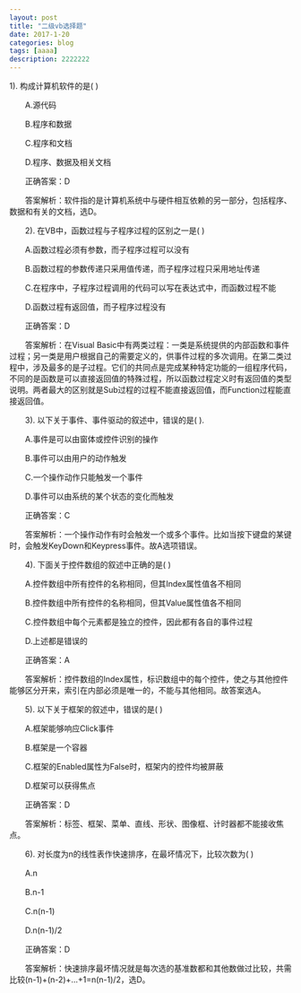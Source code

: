 ```yaml
---
layout: post
title: "二级vb选择题"
date: 2017-1-20
categories: blog
tags: [aaaa]
description: 2222222
---
```


1). 构成计算机软件的是( )

　　A.源代码

　　B.程序和数据

　　C.程序和文档

　　D.程序、数据及相关文档

　　正确答案：D

　　答案解析：软件指的是计算机系统中与硬件相互依赖的另一部分，包括程序、数据和有关的文档，选D。

　　2). 在VB中，函数过程与子程序过程的区别之一是( )

　　A.函数过程必须有参数，而子程序过程可以没有

　　B.函数过程的参数传递只采用值传递，而子程序过程只采用地址传递

　　C.在程序中，子程序过程调用的代码可以写在表达式中，而函数过程不能

　　D.函数过程有返回值，而子程序过程没有

　　正确答案：D

　　答案解析：在Visual Basic中有两类过程：一类是系统提供的内部函数和事件过程；另一类是用户根据自己的需要定义的，供事件过程的多次调用。在第二类过程中，涉及最多的是子过程。它们的共同点是完成某种特定功能的一组程序代码，不同的是函数是可以直接返回值的特殊过程，所以函数过程定义时有返回值的类型说明。两者最大的区别就是Sub过程的过程不能直接返回值，而Function过程能直接返回值。

　　3). 以下关于事件、事件驱动的叙述中，错误的是( ).

　　A.事件是可以由窗体或控件识别的操作

　　B.事件可以由用户的动作触发

　　C.一个操作动作只能触发一个事件

　　D.事件可以由系统的某个状态的变化而触发

　　正确答案：C

　　答案解析：一个操作动作有时会触发一个或多个事件。比如当按下键盘的某键时，会触发KeyDown和Keypress事件。故A选项错误。

　　4). 下面关于控件数组的叙述中正确的是( )

　　A.控件数组中所有控件的名称相同，但其Index属性值各不相同

　　B.控件数组中所有控件的名称相同，但其Value属性值各不相同

　　C.控件数组中每个元素都是独立的控件，因此都有各自的事件过程

　　D.上述都是错误的

　　正确答案：A

　　答案解析：控件数组的Index属性，标识数组中的每个控件，使之与其他控件能够区分开来，索引在内部必须是唯一的，不能与其他相同。故答案选A。

　　5). 以下关于框架的叙述中，错误的是( )

　　A.框架能够响应Click事件

　　B.框架是一个容器

　　C.框架的Enabled属性为False时，框架内的控件均被屏蔽

　　D.框架可以获得焦点

　　正确答案：D

　　答案解析：标签、框架、菜单、直线、形状、图像框、计时器都不能接收焦点。

　　6). 对长度为n的线性表作快速排序，在最坏情况下，比较次数为( )

　　A.n

　　B.n-1

　　C.n(n-1)

　　D.n(n-1)/2

　　正确答案：D

　　答案解析：快速排序最坏情况就是每次选的基准数都和其他数做过比较，共需比较(n-1)+(n-2)+…+1=n(n-1)/2，选D。





